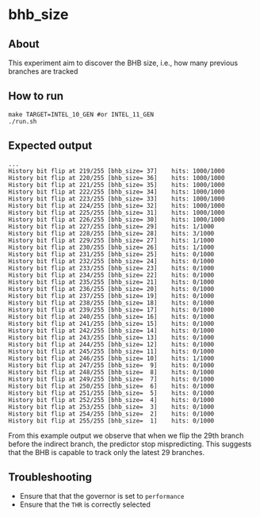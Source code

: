 # bhb\_size

## About

This experiment aim to discover  the BHB size, i.e., how many previous
branches are tracked

## How to run

```
make TARGET=INTEL_10_GEN #or INTEL_11_GEN
./run.sh
```

## Expected output

```
...
History bit flip at 219/255 [bhb_size= 37]    hits: 1000/1000
History bit flip at 220/255 [bhb_size= 36]    hits: 1000/1000
History bit flip at 221/255 [bhb_size= 35]    hits: 1000/1000
History bit flip at 222/255 [bhb_size= 34]    hits: 1000/1000
History bit flip at 223/255 [bhb_size= 33]    hits: 1000/1000
History bit flip at 224/255 [bhb_size= 32]    hits: 1000/1000
History bit flip at 225/255 [bhb_size= 31]    hits: 1000/1000
History bit flip at 226/255 [bhb_size= 30]    hits: 1000/1000
History bit flip at 227/255 [bhb_size= 29]    hits: 1/1000
History bit flip at 228/255 [bhb_size= 28]    hits: 3/1000
History bit flip at 229/255 [bhb_size= 27]    hits: 1/1000
History bit flip at 230/255 [bhb_size= 26]    hits: 1/1000
History bit flip at 231/255 [bhb_size= 25]    hits: 0/1000
History bit flip at 232/255 [bhb_size= 24]    hits: 0/1000
History bit flip at 233/255 [bhb_size= 23]    hits: 0/1000
History bit flip at 234/255 [bhb_size= 22]    hits: 0/1000
History bit flip at 235/255 [bhb_size= 21]    hits: 0/1000
History bit flip at 236/255 [bhb_size= 20]    hits: 0/1000
History bit flip at 237/255 [bhb_size= 19]    hits: 0/1000
History bit flip at 238/255 [bhb_size= 18]    hits: 0/1000
History bit flip at 239/255 [bhb_size= 17]    hits: 0/1000
History bit flip at 240/255 [bhb_size= 16]    hits: 0/1000
History bit flip at 241/255 [bhb_size= 15]    hits: 0/1000
History bit flip at 242/255 [bhb_size= 14]    hits: 0/1000
History bit flip at 243/255 [bhb_size= 13]    hits: 0/1000
History bit flip at 244/255 [bhb_size= 12]    hits: 0/1000
History bit flip at 245/255 [bhb_size= 11]    hits: 0/1000
History bit flip at 246/255 [bhb_size= 10]    hits: 1/1000
History bit flip at 247/255 [bhb_size=  9]    hits: 0/1000
History bit flip at 248/255 [bhb_size=  8]    hits: 0/1000
History bit flip at 249/255 [bhb_size=  7]    hits: 0/1000
History bit flip at 250/255 [bhb_size=  6]    hits: 0/1000
History bit flip at 251/255 [bhb_size=  5]    hits: 0/1000
History bit flip at 252/255 [bhb_size=  4]    hits: 0/1000
History bit flip at 253/255 [bhb_size=  3]    hits: 0/1000
History bit flip at 254/255 [bhb_size=  2]    hits: 0/1000
History bit flip at 255/255 [bhb_size=  1]    hits: 0/1000
```

From this example output we observe that when we flip the 29th branch before the indirect branch, the predictor stop mispredicting. This suggests that the BHB is capable to track only the latest 29 branches. 


## Troubleshooting

* Ensure that that the governor is set to `performance`
* Ensure that the `THR` is correctly selected
